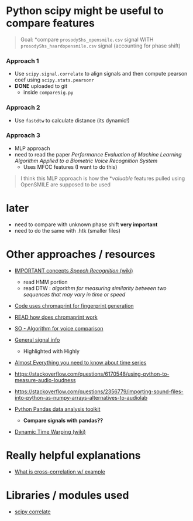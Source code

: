 
# Python scipy might be useful to compare features
> Goal: *compare `prosodyShs_opensmile.csv` signal WITH `prosodyShs_haardopensmile.csv` signal (accounting for phase shift)

### Approach 1
- Use `scipy.signal.correlate` to align signals and then compute pearson coef using `scipy.stats.pearsonr`
- **DONE** uploaded to git 
    - inside `compareSig.py`

### Approach 2
- Use `fastdtw` to calculate distance (its dynamic!)

### Approach 3
- MLP approach 
- need to read the paper *Performance Evaluation of Machine Learning Algorithm Applied to a Biometric Voice Recognition System*
    - Uses MFCC features (I want to do this)
> I think this MLP approach is how the **valuable* features pulled using OpenSMILE are supposed to be used


# later 
- need to compare with unknown phase shift **very important**
- need to do the same with .htk (smaller files)

# Other approaches / resources
- [IMPORTANT concepts *Speech Recognition* (wiki)](https://en.wikipedia.org/wiki/Speech_recognition#Dynamic_time_warping_(DTW)-based_speech_recognition)
    - read HMM portion
    - read DTW : *algorithm for measuring similarity between two sequences that may vary in time or speed*
- [Code uses chromaprint for fingerprint generation](https://medium.com/@shivama205/audio-signals-comparison-23e431ed2207)
- [READ how does chromaprint work](https://oxygene.sk/2011/01/how-does-chromaprint-work/)

- [SO - Algorithm for voice comparison](https://stackoverflow.com/questions/2808876/algorithm-for-voice-comparison)

- [General signal info](http://www.dspguide.com/ch9/1.htm)
    - Highlighted with Highly

- [Almost Everything you need to know about time series](https://towardsdatascience.com/almost-everything-you-need-to-know-about-time-series-860241bdc578)

- https://stackoverflow.com/questions/6170548/using-python-to-measure-audio-loudness
- https://stackoverflow.com/questions/2356779/importing-sound-files-into-python-as-numpy-arrays-alternatives-to-audiolab
- [Python Pandas data analysis toolkit](https://pandas.pydata.org/pandas-docs/stable/)
    - **Compare signals with pandas??**
- [Dynamic Time Warping (wiki)](https://en.wikipedia.org/wiki/Dynamic_time_warping)

# Really helpful explanations
- [What is cross-correlation w/ example](https://stackoverflow.com/a/6285609/7303112)

# Libraries / modules used
- [scipy correlate](https://docs.scipy.org/doc/scipy/reference/generated/scipy.signal.correlate.html)